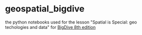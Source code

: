 # geospatial_bigdive
the python notebooks used for the lesson "Spatial is Special: geo techologies and data" for [BigDive 8th edition](https://www.bigdive.eu/big-dive-8/)
